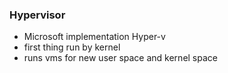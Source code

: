 ### Hypervisor
- Microsoft implementation Hyper-v
- first thing run by kernel
- runs vms for new user space and kernel space
